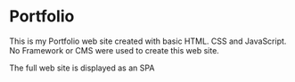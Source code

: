 # Portfolio
This is my Portfolio web site created with basic HTML. CSS and JavaScript.
No Framework or CMS were used to create this web site.

The full web site is displayed as an SPA
